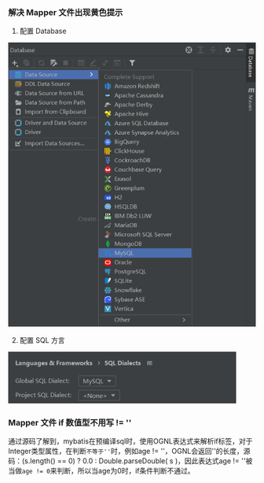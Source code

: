 ### 解决 Mapper 文件出现黄色提示

1. 配置 Database

<img src="Mybatis&SQL.assets/image-20210810181346424.png" alt="image-20210810181346424" style="zoom: 80%;" />

2. 配置 SQL 方言

<img src="Mybatis&SQL.assets/image-20210810181758449.png" alt="image-20210810181758449" style="zoom: 80%;" />

### Mapper 文件 if 数值型不用写 != ''

通过源码了解到，mybatis在预编译sql时，使用OGNL表达式来解析if标签，对于Integer类型属性，在判断`不等于''`时，例如age != ''，OGNL会返回''的长度，源码：(s.length() == 0) ? 0.0 : Double.parseDouble( s )，因此表达式age != ''被当做`age != 0`来判断，所以当age为0时，if条件判断不通过。
